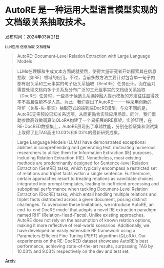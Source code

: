 # AutoRE 是一种运用大型语言模型实现的文档级关系抽取技术。

发布时间：2024年03月21日

`LLM应用` `信息抽取` `文档理解`

> AutoRE: Document-Level Relation Extraction with Large Language Models

> LLMs在理解和生成文本方面成就斐然，使得大量研究者开始探索其在信息抽取（如RE）领域的应用。不过，当前多数方法主要针对包含单一句子内部有限关系和三元事实的句子级关系抽取（SentRE）任务设计。而在面对需要处理文档内多个关系及分布广泛的三元组事实的文档级关系抽取（DocRE）任务时，一些基于候选关系选择融入提示模板的方法往往显得效率不高且性能不尽人意。为此，我们提出了AutoRE——一种采用创新的RHF（关系-头-事实）抽取范式的端到端DocRE模型。与众不同的是，AutoRE无需预设已知关系选项，从而更贴合实际应用场景。同时，我们借助参数高效微调算法QLoRA构建了一个易拓展的RE框架。实验证明，在RE-DocRED数据集上，AutoRE展现出了卓越性能，分别在验证集和测试集上取得了比TAG高出10.03%和9.03%的最新研究成果。

> Large Language Models (LLMs) have demonstrated exceptional abilities in comprehending and generating text, motivating numerous researchers to utilize them for Information Extraction (IE) purposes, including Relation Extraction (RE). Nonetheless, most existing methods are predominantly designed for Sentence-level Relation Extraction (SentRE) tasks, which typically encompass a restricted set of relations and triplet facts within a single sentence. Furthermore, certain approaches resort to treating relations as candidate choices integrated into prompt templates, leading to inefficient processing and suboptimal performance when tackling Document-Level Relation Extraction (DocRE) tasks, which entail handling multiple relations and triplet facts distributed across a given document, posing distinct challenges. To overcome these limitations, we introduce AutoRE, an end-to-end DocRE model that adopts a novel RE extraction paradigm named RHF (Relation-Head-Facts). Unlike existing approaches, AutoRE does not rely on the assumption of known relation options, making it more reflective of real-world scenarios. Additionally, we have developed an easily extensible RE framework using a Parameters Efficient Fine Tuning (PEFT) algorithm (QLoRA). Our experiments on the RE-DocRED dataset showcase AutoRE's best performance, achieving state-of-the-art results, surpassing TAG by 10.03% and 9.03% respectively on the dev and test set.

[Arxiv](https://arxiv.org/abs/2403.14888)